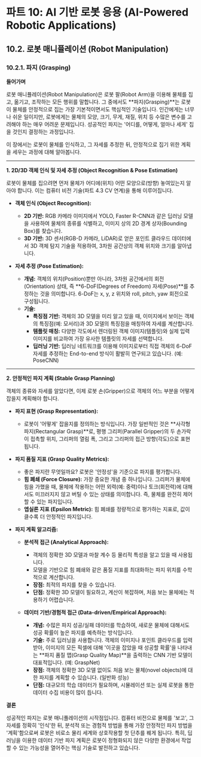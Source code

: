 # 파트 10: AI 기반 로봇 응용 (AI-Powered Robotic Applications)

## 10.2. 로봇 매니퓰레이션 (Robot Manipulation)

### 10.2.1. 파지 (Grasping)

**들어가며**

로봇 매니퓰레이션(Robot Manipulation)은 로봇 팔(Robot Arm)을 이용해 물체를 집고, 옮기고, 조작하는 모든 행위를 말합니다. 그 중에서도 **파지(Grasping)**는 로봇이 물체를 안정적으로 집는 가장 기본적이면서도 핵심적인 기술입니다. 인간에게는 너무나 쉬운 일이지만, 로봇에게는 물체의 모양, 크기, 무게, 재질, 위치 등 수많은 변수를 고려해야 하는 매우 어려운 문제입니다. 성공적인 파지는 '어디를, 어떻게, 얼마나 세게' 집을 것인지 결정하는 과정입니다.

이 장에서는 로봇이 물체를 인식하고, 그 자세를 추정한 뒤, 안정적으로 집기 위한 계획을 세우는 과정에 대해 알아봅니다.

---

**1. 2D/3D 객체 인식 및 자세 추정 (Object Recognition & Pose Estimation)**

로봇이 물체를 집으려면 먼저 물체가 어디에(위치) 어떤 모양으로(방향) 놓여있는지 알아야 합니다. 이는 컴퓨터 비전 기술(파트 4.3 CV 연계)을 통해 이루어집니다.

- **객체 인식 (Object Recognition):**
  - **2D 기반:** RGB 카메라 이미지에서 YOLO, Faster R-CNN과 같은 딥러닝 모델을 사용하여 물체의 종류를 식별하고, 이미지 상의 2D 경계 상자(Bounding Box)를 찾습니다.
  - **3D 기반:** 3D 센서(RGB-D 카메라, LiDAR)로 얻은 포인트 클라우드 데이터에서 3D 객체 탐지 기술을 적용하여, 3차원 공간상의 객체 위치와 크기를 알아냅니다.

- **자세 추정 (Pose Estimation):**
  - **개념:** 객체의 위치(Position)뿐만 아니라, 3차원 공간에서의 회전(Orientation) 상태, 즉 **6-DoF(Degrees of Freedom) 자세(Pose)**를 추정하는 것을 의미합니다. 6-DoF는 x, y, z 위치와 roll, pitch, yaw 회전으로 구성됩니다.
  - **기술:**
    - **특징점 기반:** 객체의 3D 모델을 미리 알고 있을 때, 이미지에서 보이는 객체의 특징점(예: 모서리)과 3D 모델의 특징점을 매칭하여 자세를 계산합니다.
    - **템플릿 매칭:** 다양한 각도에서 렌더링된 객체 이미지(템플릿)와 실제 입력 이미지를 비교하여 가장 유사한 템플릿의 자세를 선택합니다.
    - **딥러닝 기반:** 딥러닝 네트워크를 이용해 이미지로부터 직접 객체의 6-DoF 자세를 추정하는 End-to-end 방식이 활발히 연구되고 있습니다. (예: PoseCNN)

---

**2. 안정적인 파지 계획 (Stable Grasp Planning)**

객체의 종류와 자세를 알았다면, 이제 로봇 손(Gripper)으로 객체의 어느 부분을 어떻게 잡을지 계획해야 합니다.

- **파지 표현 (Grasp Representation):**
  - 로봇이 '어떻게' 잡을지를 정의하는 방식입니다. 가장 일반적인 것은 **사각형 파지(Rectangular Grasp)**로, 평행 그리퍼(Parallel Gripper)의 두 손가락이 접촉할 위치, 그리퍼의 열림 폭, 그리고 그리퍼의 접근 방향(각도)으로 표현됩니다.

- **파지 품질 지표 (Grasp Quality Metrics):**
  - 좋은 파지란 무엇일까요? 로봇은 '안정성'을 기준으로 파지를 평가합니다.
  - **힘 폐쇄 (Force Closure):** 가장 중요한 개념 중 하나입니다. 그리퍼가 물체에 힘을 가했을 때, 물체에 작용하는 어떤 외력(예: 중력)이나 토크(회전력)에 대해서도 미끄러지지 않고 버틸 수 있는 상태를 의미합니다. 즉, 물체를 완전히 제어할 수 있는 파지입니다.
  - **엡실론 지표 (Epsilon Metric):** 힘 폐쇄를 정량적으로 평가하는 지표로, 값이 클수록 더 안정적인 파지입니다.

- **파지 계획 알고리즘:**
  - **분석적 접근 (Analytical Approach):**
    - 객체의 정확한 3D 모델과 마찰 계수 등 물리적 특성을 알고 있을 때 사용됩니다.
    - 모델을 기반으로 힘 폐쇄와 같은 품질 지표를 최대화하는 파지 위치를 수학적으로 계산합니다.
    - **장점:** 최적의 파지를 찾을 수 있습니다.
    - **단점:** 정확한 3D 모델이 필요하고, 계산이 복잡하며, 처음 보는 물체에는 적용하기 어렵습니다.

  - **데이터 기반/경험적 접근 (Data-driven/Empirical Approach):**
    - **개념:** 수많은 파지 성공/실패 데이터를 학습하여, 새로운 물체에 대해서도 성공 확률이 높은 파지를 예측하는 방식입니다.
    - **기술:** 주로 딥러닝을 사용합니다. 객체의 이미지나 포인트 클라우드를 입력받아, 이미지의 모든 픽셀에 대해 '이곳을 잡았을 때 성공할 확률'을 나타내는 **파지 품질 맵(Grasp Quality Map)**을 출력하는 CNN 기반 모델이 대표적입니다. (예: GraspNet)
    - **장점:** 객체의 정확한 3D 모델 없이도 처음 보는 물체(novel objects)에 대한 파지를 계획할 수 있습니다. (일반화 성능)
    - **단점:** 대규모의 학습 데이터가 필요하며, 시뮬레이션 또는 실제 로봇을 통한 데이터 수집 비용이 많이 듭니다.

**결론**

성공적인 파지는 로봇 매니퓰레이션의 시작점입니다. 컴퓨터 비전으로 물체를 '보고', 그 자세를 정확히 '인식'한 뒤, 분석적 또는 경험적 방법을 통해 가장 안정적인 파지 방법을 '계획'함으로써 로봇은 비로소 물리 세계와 상호작용할 첫 단추를 꿰게 됩니다. 특히, 딥러닝을 이용한 데이터 기반 파지 계획은 로봇이 정형화되지 않은 다양한 환경에서 작업할 수 있는 가능성을 열어주는 핵심 기술로 발전하고 있습니다.
